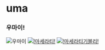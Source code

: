 # uma

### 우마이!


![우마이](https://cdn-japantimes.com/wp-content/uploads/2021/05/np_file_88950.jpeg)
[![!마세라티!](https://github.com/taeyangjog/qaz/blob/master/37063_62277_3314.jpg?raw=true)](https://www.maserati.com/kr/ko/Models/ghibli)
[![!마세라티기블리!](https://github.com/taeyangjog/qaz/blob/master/cq5dam.web.1400.10000.jpeg?raw=true)](https://www.youtube.com/watch?v=S1IJ4x07Vyc)
